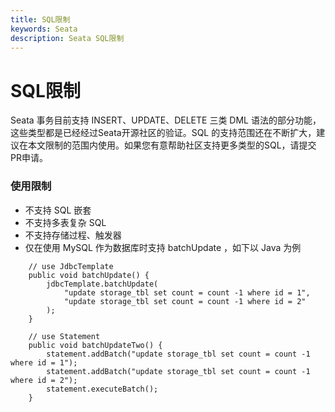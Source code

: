 ```yaml
---
title: SQL限制
keywords: Seata
description: Seata SQL限制
---
```


# SQL限制

Seata 事务目前支持 INSERT、UPDATE、DELETE 三类 DML 语法的部分功能，这些类型都是已经经过Seata开源社区的验证。SQL 的支持范围还在不断扩大，建议在本文限制的范围内使用。如果您有意帮助社区支持更多类型的SQL，请提交PR申请。

### 使用限制

- 不支持 SQL 嵌套
- 不支持多表复杂 SQL
- 不支持存储过程、触发器
- 仅在使用 MySQL 作为数据库时支持 batchUpdate ，如下以 Java 为例
```
    // use JdbcTemplate
    public void batchUpdate() {
        jdbcTemplate.batchUpdate(
            "update storage_tbl set count = count -1 where id = 1",
            "update storage_tbl set count = count -1 where id = 2"
		);
    }

    // use Statement
    public void batchUpdateTwo() {
        statement.addBatch("update storage_tbl set count = count -1 where id = 1");
        statement.addBatch("update storage_tbl set count = count -1 where id = 2");
        statement.executeBatch();
    }
```

